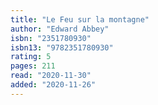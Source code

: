 ```yaml
---
title: "Le Feu sur la montagne"
author: "Edward Abbey"
isbn: "2351780930"
isbn13: "9782351780930"
rating: 5
pages: 211
read: "2020-11-30"
added: "2020-11-26"
---
```


